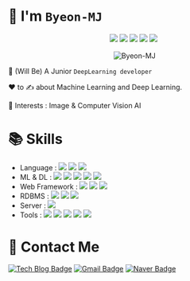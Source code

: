 # 👋 I'm `Byeon-MJ`

<div align="center">

[![](http://github-profile-summary-cards.vercel.app/api/cards/profile-details?username=Byeon-MJ&theme=moonlight)](https://github.com/vn7n24fzkq/github-profile-summary-cards)
![](http://github-profile-summary-cards.vercel.app/api/cards/repos-per-language?username=Byeon-MJ&theme=moonlight)
![](http://github-profile-summary-cards.vercel.app/api/cards/most-commit-language?username=Byeon-MJ&theme=moonlight)
![](http://github-profile-summary-cards.vercel.app/api/cards/stats?username=Byeon-MJ&theme=moonlight)
![](http://github-profile-summary-cards.vercel.app/api/cards/productive-time?username=Byeon-MJ&theme=moonlight&utcOffset=8)
  
</div>

<p align="center">&nbsp;<img align="center" src="https://github-readme-stats.vercel.app/api?username=Byeon-MJ&show_icons=true&theme=onedark" alt="Byeon-MJ"/></p>

👀 (Will Be) A Junior `DeepLearning developer`

❤️ to ✍️ about Machine Learning and Deep Learning.

🧠 Interests : Image & Computer Vision AI



# 📚 Skills
- Language :      <img src="https://img.shields.io/badge/python-3776AB?style=for-the-badge&logo=python&logoColor=white">
                  <img src="https://img.shields.io/badge/java-437291?style=for-the-badge&logo=openjdk&logoColor=white">
                  <img src="https://img.shields.io/badge/javascript-F7DF1E?style=for-the-badge&logo=javascript&logoColor=black">
- ML & DL :       <img src="https://img.shields.io/badge/scikit_learn-F7931E?style=for-the-badge&logo=scikit-learn&logoColor=white">
                  <img src="https://img.shields.io/badge/tensorflow-FF6F00?style=for-the-badge&logo=tensorflow&logoColor=white">
                  <img src="https://img.shields.io/badge/keras-D00000?style=for-the-badge&logo=keras&logoColor=white">
                  <img src="https://img.shields.io/badge/pytorch-EE4C2C?style=for-the-badge&logo=pytorch&logoColor=white">
                  <img src="https://img.shields.io/badge/opencv-5C3EE8?style=for-the-badge&logo=opencv&logoColor=white">
- Web Framework : <img src="https://img.shields.io/badge/Spring%20Boot-6DB33F?style=for-the-badge&logo=Spring%20Boot&logoColor=black">
                  <img src="https://img.shields.io/badge/Spring%20Boot-6DB33F?style=flat-square&logo=Spring%20Boot&logoColor=black"/>
                  <img src="https://img.shields.io/badge/vue.js-4FC08D?style=for-the-badge&logo=vue.js&logoColor=white">
- RDBMS :         <img src="https://img.shields.io/badge/oracle-F80000?style=for-the-badge&logo=oracle&logoColor=white"> 
                  <img src="https://img.shields.io/badge/mysql-4479A1?style=for-the-badge&logo=mysql&logoColor=white">
                  <img src="https://img.shields.io/badge/postgresql-4169E1?style=for-the-badge&logo=postgresql&logoColor=white">
- Server :        <img src="https://img.shields.io/badge/apache tomcat-F8DC75?style=for-the-badge&logo=apachetomcat&logoColor=white">
- Tools :         <img src="https://img.shields.io/badge/jupyter-F37626?style=for-the-badge&logo=jupyter&logoColor=white">
                  <img src="https://img.shields.io/badge/anaconda-44A833?style=for-the-badge&logo=anaconda&logoColor=white">
                  <img src="https://img.shields.io/badge/git-F05032?style=for-the-badge&logo=git&logoColor=white">
                  <img src="https://img.shields.io/badge/github-181717?style=for-the-badge&logo=github&logoColor=white">
                  <img src="https://img.shields.io/badge/docker-2496ED?style=for-the-badge&logo=docker&logoColor=white">
                  



# 🔔 Contact Me
[![Tech Blog Badge](http://img.shields.io/badge/-Tech%20blog-black?style=flat-square&logo=github&link=https://redmooncode.tistory.com/)](https://redmooncode.tistory.com/)
[![Gmail Badge](https://img.shields.io/badge/Gmail-d14836?style=flat-square&logo=Gmail&logoColor=white&link=mailto:byunmj24@gmail.com)](mailto:byunmj24@gmail.com)
[![Naver Badge](https://img.shields.io/badge/Naver-03C75A?style=flat-square&logo=Naver&logoColor=white&link=mailto:bmj24@naver.com)](mailto:bmj24@naver.com)


